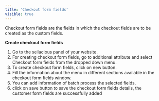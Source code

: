 ```yaml
---
title: 'Checkout form fields'
visible: true
---
```


Checkout form fields are the fields in which the checkout fields are to be created as the custom fields.

**Create checkout form fields**
1. Go to the sellacious panel of your website.
2. For creating checkout form fields, go to additional attribute  and select Checkout form fields from the dropped down menu.
3. To create checkout form fields, click on new button.
4. Fill the information about the menu in different sections available in the checkout form fields window.
5. You can add information of batch process the selected fields.
6. click on save button to save the checkout form fields details, the customer form fields are successfully added


